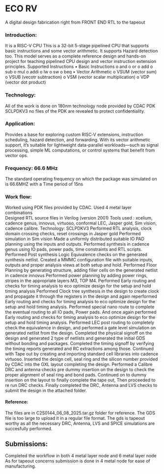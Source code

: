 # ECO RV
A digital design fabrication right from FRONT END RTL to the tapeout

### Introduction:
It is a RISC-V CPU
This is a 32-bit 5-stage pipelined CPU that supports basic instructions and some vector arithmetic.
It supports Hazard detection too.
This model serves as a complete reference design and hands-on project for teaching pipelined CPU design and vector instruction extension principles.
Supported Instructions
•	Basic Instructions
o	and
o	or
o	add
o	sub
o	mul
o	addi
o	lw
o	sw
o	beq
•	Vector Arithmetic
o	VSUM (vector sum)
o	VSUB (vecotr subtraction)
o	VSM (vector scalar multiplication)
o	VDP (vector dot product)

### Technology:
All of the work is done on 180nm technology node provided by CDAC PDK SCLPDKV3 no files of the PDK are revealed to protect confidentiality.

### Application:
Provides a base for exploring custom RISC‑V extensions, instruction scheduling, hazard detection, and forwarding. 
With its vector arithmetic support, it’s suitable for lightweight data-parallel workloads—such as signal processing, simple ML computations, or control systems that benefit from vector ops.

### Frequency:  66.6 MHz
The standard operating frequency on which the package was simulated on is 66.6MHZ with a Time period of 15ns 

### Work flow: 
Worked using PDK files provided by CDAC. Used 4 metal layer combinations<br> 
Designed RTL source files in Verilog (version 2001) 
Tools used : xcelium, cadence genus, innovus, virtuoso, conformal LEC, Jasper gold, Sim vision, cadence calibre. 
Technology: SCLPDKV3
Performed RTL analysis, clock domain crossing checks, reset crossings in Jasper gold
Performed simulation in Sim vision
Made a uniformly distributed suitable IO PAD planning using the inputs and outputs.
Performed synthesis in cadence genus using IO pads,  power pads, time constraints and RTL scripts.
Performed Post synthesis Logic Equivalence checks on the generated synthesis netlist.
Created a MMMC configuration file with suitable inputs, outputs and proper analysis views at both setup and hold. 
Performed Floor Planning by generating structure, adding filler cells on the generated netlist in cadence innovus
Performed power planning by adding power rings, stripes in the appropriate layers M3, TOP M4. 
Performed Early routing and checks for timing analysis to eco optimize design for the setup and hold timing analysis
Performed Clock tree synthesis in the design to create clock and propagate it through the registers in the design and again reperformed Early routing and checks for timing analysis to eco optimize design for the setup and hold timing analysis.
Performed special nano route to complete the eventual routing to all IO pads, Power pads. And once again performed Early routing and checks for timing analysis to eco optimize design for the setup and hold timing analysis.
Performed LEC post routing to completely check the equivalence in design, and performed a gate level simulation on generated netlist from the design.
Completed the physical signoff on the design and generated 2 type of netlists and generated the initial GDS without bonding and packages.
Completed the timing signoff by verifying the timing reports generated and RC extractions among those. 
Continued with Tape out by creating and importing standard cell libraries into cadence virtuoso. 
Inserted the design cell, seal ring and the silicon number provided by CDAC into the GXL layout completing the design.
Performed a Calibre DRC and antenna checks pre dummy insertion on the design to check the proper alignment of seal ring and bond pads. 
Continued on to dummy insertion on the layout to finally complete the tape out, Then proceeded to re run DRC checks.
Finally completed the DRC, Antenna and LVS checks to submit the design in the attached folder.

#### Reference:
The files are in C2S0144_06_08_2025.tar.gz folder for reference. The GDS file is too large to upload it in a regular file format. The gds is tapeout worthy as all the necessary DRC, Antenna, LVS and SPICE simulations are succesfully performed.

## Submissions:
Completed the workflow in both 4 metal layer node and 6 metal layer node
As for tapeout concerns submission is done in 4 metal node for ease of manufacturing.
